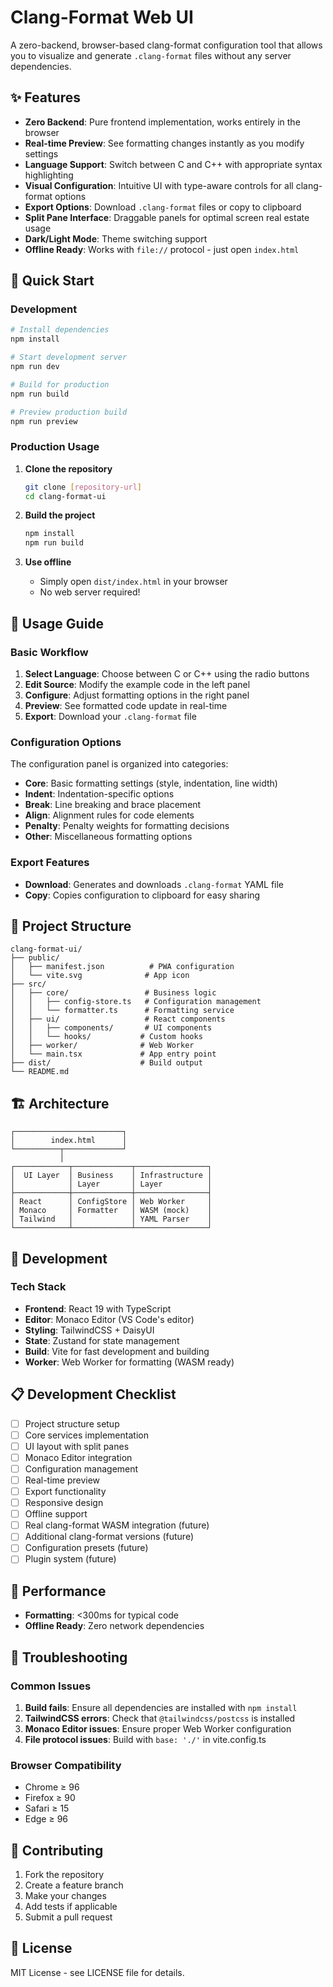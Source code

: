 # Clang-Format Web UI

A zero-backend, browser-based clang-format configuration tool that allows you to visualize and generate `.clang-format` files without any server dependencies.

## ✨ Features

- **Zero Backend**: Pure frontend implementation, works entirely in the browser
- **Real-time Preview**: See formatting changes instantly as you modify settings
- **Language Support**: Switch between C and C++ with appropriate syntax highlighting
- **Visual Configuration**: Intuitive UI with type-aware controls for all clang-format options
- **Export Options**: Download `.clang-format` files or copy to clipboard
- **Split Pane Interface**: Draggable panels for optimal screen real estate usage
- **Dark/Light Mode**: Theme switching support
- **Offline Ready**: Works with `file://` protocol - just open `index.html`

## 🚀 Quick Start

### Development

```bash
# Install dependencies
npm install

# Start development server
npm run dev

# Build for production
npm run build

# Preview production build
npm run preview
```

### Production Usage

1. **Clone the repository**
   ```bash
   git clone [repository-url]
   cd clang-format-ui
   ```

2. **Build the project**
   ```bash
   npm install
   npm run build
   ```

3. **Use offline**
   - Simply open `dist/index.html` in your browser
   - No web server required!

## 🎯 Usage Guide

### Basic Workflow

1. **Select Language**: Choose between C or C++ using the radio buttons
2. **Edit Source**: Modify the example code in the left panel
3. **Configure**: Adjust formatting options in the right panel
4. **Preview**: See formatted code update in real-time
5. **Export**: Download your `.clang-format` file

### Configuration Options

The configuration panel is organized into categories:
- **Core**: Basic formatting settings (style, indentation, line width)
- **Indent**: Indentation-specific options
- **Break**: Line breaking and brace placement
- **Align**: Alignment rules for code elements
- **Penalty**: Penalty weights for formatting decisions
- **Other**: Miscellaneous formatting options

### Export Features

- **Download**: Generates and downloads `.clang-format` YAML file
- **Copy**: Copies configuration to clipboard for easy sharing

## 📁 Project Structure

```
clang-format-ui/
├── public/
│   ├── manifest.json          # PWA configuration
│   └── vite.svg              # App icon
├── src/
│   ├── core/                 # Business logic
│   │   ├── config-store.ts   # Configuration management
│   │   └── formatter.ts      # Formatting service
│   ├── ui/                   # React components
│   │   ├── components/       # UI components
│   │   └── hooks/           # Custom hooks
│   ├── worker/              # Web Worker
│   └── main.tsx             # App entry point
├── dist/                    # Build output
└── README.md
```

## 🏗️ Architecture

```
┌────────────────────────┐
│        index.html      │
└──────────┬─────────────┘
           │
┌────────────┬─────────────┬────────────────┐
│  UI Layer  │ Business    │ Infrastructure │
│            │ Layer       │ Layer          │
├────────────┼─────────────┼────────────────┤
│ React      │ ConfigStore │ Web Worker     │
│ Monaco     │ Formatter   │ WASM (mock)    │
│ Tailwind   │             │ YAML Parser    │
└────────────┴─────────────┴────────────────┘
```

## 🔧 Development

### Tech Stack

- **Frontend**: React 19 with TypeScript
- **Editor**: Monaco Editor (VS Code's editor)
- **Styling**: TailwindCSS + DaisyUI
- **State**: Zustand for state management
- **Build**: Vite for fast development and building
- **Worker**: Web Worker for formatting (WASM ready)

## 📋 Development Checklist

- [ ] Project structure setup
- [ ] Core services implementation
- [ ] UI layout with split panes
- [ ] Monaco Editor integration
- [ ] Configuration management
- [ ] Real-time preview
- [ ] Export functionality
- [ ] Responsive design
- [ ] Offline support
- [ ] Real clang-format WASM integration (future)
- [ ] Additional clang-format versions (future)
- [ ] Configuration presets (future)
- [ ] Plugin system (future)

## 🚦 Performance

- **Formatting**: <300ms for typical code
- **Offline Ready**: Zero network dependencies

## 🐛 Troubleshooting

### Common Issues

1. **Build fails**: Ensure all dependencies are installed with `npm install`
2. **TailwindCSS errors**: Check that `@tailwindcss/postcss` is installed
3. **Monaco Editor issues**: Ensure proper Web Worker configuration
4. **File protocol issues**: Build with `base: './'` in vite.config.ts

### Browser Compatibility

- Chrome ≥ 96
- Firefox ≥ 90
- Safari ≥ 15
- Edge ≥ 96

## 🤝 Contributing

1. Fork the repository
2. Create a feature branch
3. Make your changes
4. Add tests if applicable
5. Submit a pull request

## 📄 License

MIT License - see LICENSE file for details.
